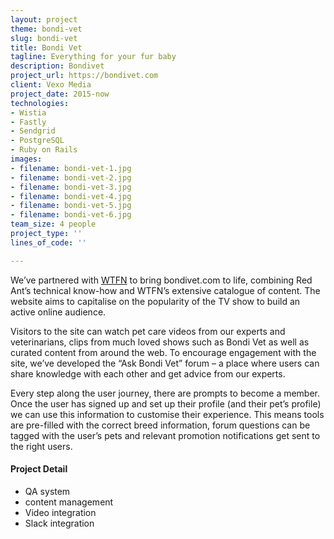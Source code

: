 ```yaml
---
layout: project
theme: bondi-vet
slug: bondi-vet
title: Bondi Vet
tagline: Everything for your fur baby
description: Bondivet
project_url: https://bondivet.com
client: Vexo Media
project_date: 2015-now
technologies:
- Wistia
- Fastly
- Sendgrid
- PostgreSQL
- Ruby on Rails
images:
- filename: bondi-vet-1.jpg
- filename: bondi-vet-2.jpg
- filename: bondi-vet-3.jpg
- filename: bondi-vet-4.jpg
- filename: bondi-vet-5.jpg
- filename: bondi-vet-6.jpg
team_size: 4 people
project_type: ''
lines_of_code: ''

---
```

We’ve partnered with <a href="http://wtfn.com/">WTFN</a> to bring bondivet.com to life, combining Red Ant’s technical know-how and WTFN’s extensive catalogue of content. The website aims to capitalise on the popularity of the TV show to build an active online audience.

Visitors to the site can watch pet care videos from our experts and veterinarians, clips from much loved shows such as Bondi Vet as well as curated content from around the web. To encourage engagement with the site, we’ve developed the “Ask Bondi Vet” forum – a place where users can share knowledge with each other and get advice from our experts.

Every step along the user journey, there are prompts to become a member. Once the user has signed up and set up their profile (and their pet’s profile) we can use this information to customise their experience. This means tools are pre-filled with the correct breed information, forum questions can be tagged with the user’s pets and relevant promotion notifications get sent to the right users.


#### Project Detail

* QA system
* content management
* Video integration
* Slack integration